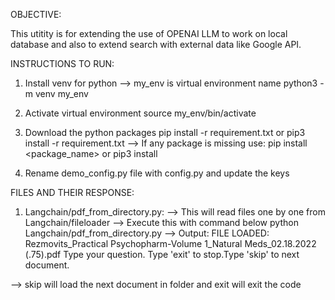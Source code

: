 OBJECTIVE:

This utitity is for extending the use of OPENAI LLM to work on local database and also to extend search with external data like Google API.


INSTRUCTIONS TO RUN:

1. Install venv for python  --> my_env is virtual environment name
  python3 -m venv my_env

2. Activate virtual environment
  source my_env/bin/activate

3. Download the python packages
  pip install -r requirement.txt or
  pip3 install -r requirement.txt
--> If any package is missing use:
  pip install <package_name> or
  pip3 install <package-name>

4. Rename demo_config.py file with config.py and update the keys


FILES AND THEIR RESPONSE:

1. Langchain/pdf_from_directory.py:
--> This will read files one by one from Langchain/fileloader
--> Execute this with command below
  python Langchain/pdf_from_directory.py
--> Output: 
  FILE LOADED:  Rezmovits_Practical Psychopharm-Volume 1_Natural Meds_02.18.2022 (.75).pdf
  Type your question. Type 'exit' to stop.Type 'skip' to next document.  

--> skip will load the next document in folder and exit will exit the code
